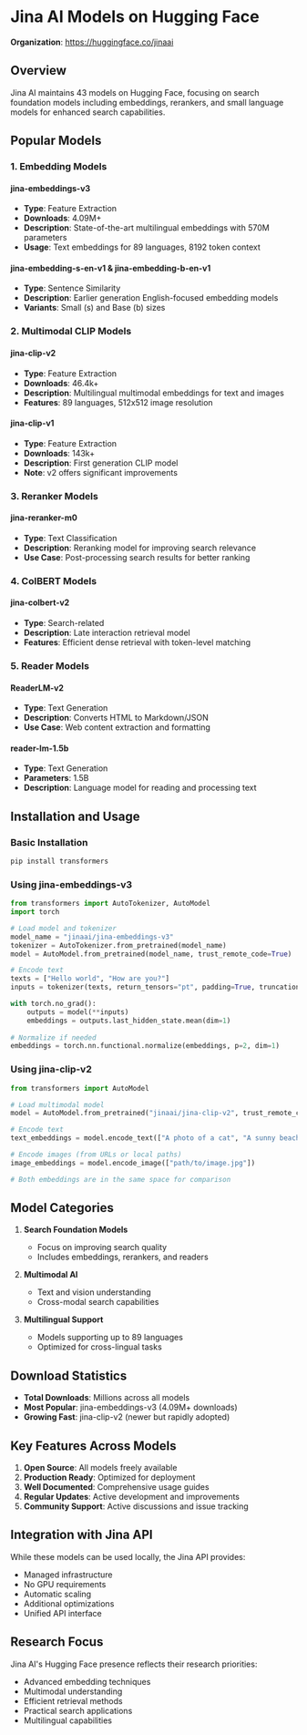 # Jina AI Models on Hugging Face

**Organization**: https://huggingface.co/jinaai

## Overview

Jina AI maintains 43 models on Hugging Face, focusing on search foundation models including embeddings, rerankers, and small language models for enhanced search capabilities.

## Popular Models

### 1. Embedding Models

#### jina-embeddings-v3
- **Type**: Feature Extraction
- **Downloads**: 4.09M+
- **Description**: State-of-the-art multilingual embeddings with 570M parameters
- **Usage**: Text embeddings for 89 languages, 8192 token context

#### jina-embedding-s-en-v1 & jina-embedding-b-en-v1
- **Type**: Sentence Similarity
- **Description**: Earlier generation English-focused embedding models
- **Variants**: Small (s) and Base (b) sizes

### 2. Multimodal CLIP Models

#### jina-clip-v2
- **Type**: Feature Extraction
- **Downloads**: 46.4k+
- **Description**: Multilingual multimodal embeddings for text and images
- **Features**: 89 languages, 512x512 image resolution

#### jina-clip-v1
- **Type**: Feature Extraction
- **Downloads**: 143k+
- **Description**: First generation CLIP model
- **Note**: v2 offers significant improvements

### 3. Reranker Models

#### jina-reranker-m0
- **Type**: Text Classification
- **Description**: Reranking model for improving search relevance
- **Use Case**: Post-processing search results for better ranking

### 4. ColBERT Models

#### jina-colbert-v2
- **Type**: Search-related
- **Description**: Late interaction retrieval model
- **Features**: Efficient dense retrieval with token-level matching

### 5. Reader Models

#### ReaderLM-v2
- **Type**: Text Generation
- **Description**: Converts HTML to Markdown/JSON
- **Use Case**: Web content extraction and formatting

#### reader-lm-1.5b
- **Type**: Text Generation
- **Parameters**: 1.5B
- **Description**: Language model for reading and processing text

## Installation and Usage

### Basic Installation
```bash
pip install transformers
```

### Using jina-embeddings-v3
```python
from transformers import AutoTokenizer, AutoModel
import torch

# Load model and tokenizer
model_name = "jinaai/jina-embeddings-v3"
tokenizer = AutoTokenizer.from_pretrained(model_name)
model = AutoModel.from_pretrained(model_name, trust_remote_code=True)

# Encode text
texts = ["Hello world", "How are you?"]
inputs = tokenizer(texts, return_tensors="pt", padding=True, truncation=True)

with torch.no_grad():
    outputs = model(**inputs)
    embeddings = outputs.last_hidden_state.mean(dim=1)
    
# Normalize if needed
embeddings = torch.nn.functional.normalize(embeddings, p=2, dim=1)
```

### Using jina-clip-v2
```python
from transformers import AutoModel

# Load multimodal model
model = AutoModel.from_pretrained("jinaai/jina-clip-v2", trust_remote_code=True)

# Encode text
text_embeddings = model.encode_text(["A photo of a cat", "A sunny beach"])

# Encode images (from URLs or local paths)
image_embeddings = model.encode_image(["path/to/image.jpg"])

# Both embeddings are in the same space for comparison
```

## Model Categories

1. **Search Foundation Models**
   - Focus on improving search quality
   - Includes embeddings, rerankers, and readers

2. **Multimodal AI**
   - Text and vision understanding
   - Cross-modal search capabilities

3. **Multilingual Support**
   - Models supporting up to 89 languages
   - Optimized for cross-lingual tasks

## Download Statistics

- **Total Downloads**: Millions across all models
- **Most Popular**: jina-embeddings-v3 (4.09M+ downloads)
- **Growing Fast**: jina-clip-v2 (newer but rapidly adopted)

## Key Features Across Models

1. **Open Source**: All models freely available
2. **Production Ready**: Optimized for deployment
3. **Well Documented**: Comprehensive usage guides
4. **Regular Updates**: Active development and improvements
5. **Community Support**: Active discussions and issue tracking

## Integration with Jina API

While these models can be used locally, the Jina API provides:
- Managed infrastructure
- No GPU requirements
- Automatic scaling
- Additional optimizations
- Unified API interface

## Research Focus

Jina AI's Hugging Face presence reflects their research priorities:
- Advanced embedding techniques
- Multimodal understanding
- Efficient retrieval methods
- Practical search applications
- Multilingual capabilities